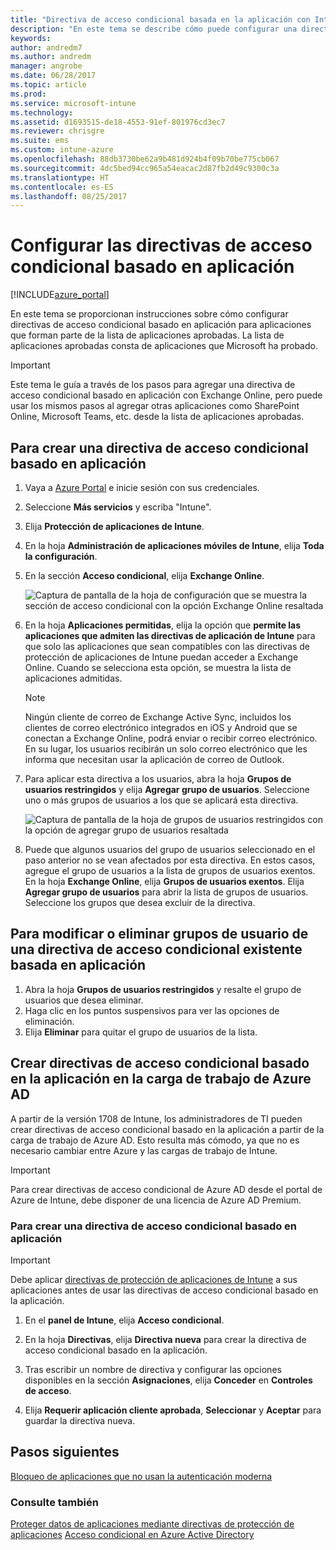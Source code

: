 ```yaml
---
title: "Directiva de acceso condicional basada en la aplicación con Intune"
description: "En este tema se describe cómo puede configurar una directiva de acceso condicional basado en aplicación con Intune."
keywords: 
author: andredm7
ms.author: andredm
manager: angrobe
ms.date: 06/28/2017
ms.topic: article
ms.prod: 
ms.service: microsoft-intune
ms.technology: 
ms.assetid: d1693515-de18-4553-91ef-801976cd3ec7
ms.reviewer: chrisgre
ms.suite: ems
ms.custom: intune-azure
ms.openlocfilehash: 88db3730be62a9b481d924b4f09b70be775cb067
ms.sourcegitcommit: 4dc5bed94cc965a54eacac2d87fb2d49c9300c3a
ms.translationtype: HT
ms.contentlocale: es-ES
ms.lasthandoff: 08/25/2017
---
```

# <a name="set-up-app-based-conditional-access-policies"></a>Configurar las directivas de acceso condicional basado en aplicación

[!INCLUDE[azure_portal](./includes/azure_portal.md)]

En este tema se proporcionan instrucciones sobre cómo configurar directivas de acceso condicional basado en aplicación para aplicaciones que forman parte de la lista de aplicaciones aprobadas. La lista de aplicaciones aprobadas consta de aplicaciones que Microsoft ha probado.

> [!IMPORTANT]
> Este tema le guía a través de los pasos para agregar una directiva de acceso condicional basado en aplicación con Exchange Online, pero puede usar los mismos pasos al agregar otras aplicaciones como SharePoint Online, Microsoft Teams, etc. desde la lista de aplicaciones aprobadas.

## <a name="to-create-an-app-based-conditional-access-policy"></a>Para crear una directiva de acceso condicional basado en aplicación
1.  Vaya a [Azure Portal](https://portal.azure.com) e inicie sesión con sus credenciales.

2.  Seleccione **Más servicios** y escriba "Intune".

3.  Elija **Protección de aplicaciones de Intune**.

4.  En la hoja **Administración de aplicaciones móviles de Intune**, elija **Toda la configuración**.

5.  En la sección **Acceso condicional**, elija **Exchange Online**.

    ![Captura de pantalla de la hoja de configuración que se muestra la sección de acceso condicional con la opción Exchange Online resaltada](./media/MAM-conditional-access-1.png)

6. En la hoja **Aplicaciones permitidas**, elija la opción que **permite las aplicaciones que admiten las directivas de aplicación de Intune** para que solo las aplicaciones que sean compatibles con las directivas de protección de aplicaciones de Intune puedan acceder a Exchange Online. Cuando se selecciona esta opción, se muestra la lista de aplicaciones admitidas.

    > [!NOTE]
    > Ningún cliente de correo de Exchange Active Sync, incluidos los clientes de correo electrónico integrados en iOS y Android que se conectan a Exchange Online, podrá enviar o recibir correo electrónico. En su lugar, los usuarios recibirán un solo correo electrónico que les informa que necesitan usar la aplicación de correo de Outlook.

7. Para aplicar esta directiva a los usuarios, abra la hoja **Grupos de usuarios restringidos** y elija **Agregar grupo de usuarios**. Seleccione uno o más grupos de usuarios a los que se aplicará esta directiva.

    ![Captura de pantalla de la hoja de grupos de usuarios restringidos con la opción de agregar grupo de usuarios resaltada](./media/mam-ca-add-user-group.png)

8. Puede que algunos usuarios del grupo de usuarios seleccionado en el paso anterior no se vean afectados por esta directiva. En estos casos, agregue el grupo de usuarios a la lista de grupos de usuarios exentos. En la hoja **Exchange Online**, elija **Grupos de usuarios exentos**. Elija **Agregar grupo de usuarios** para abrir la lista de grupos de usuarios. Seleccione los grupos que desea excluir de la directiva.

## <a name="to-modify-or-delete-user-groups-from-an-existing-app-based-ca-policy"></a>Para modificar o eliminar grupos de usuario de una directiva de acceso condicional existente basada en aplicación

1. Abra la hoja **Grupos de usuarios restringidos** y resalte el grupo de usuarios que desea eliminar.
2. Haga clic en los puntos suspensivos para ver las opciones de eliminación.
3. Elija **Eliminar** para quitar el grupo de usuarios de la lista.

## <a name="create-app-based-conditional-access-policies-in-azure-ad-workload"></a>Crear directivas de acceso condicional basado en la aplicación en la carga de trabajo de Azure AD

A partir de la versión 1708 de Intune, los administradores de TI pueden crear directivas de acceso condicional basado en la aplicación a partir de la carga de trabajo de Azure AD. Esto resulta más cómodo, ya que no es necesario cambiar entre Azure y las cargas de trabajo de Intune.

> [!IMPORTANT]
> Para crear directivas de acceso condicional de Azure AD desde el portal de Azure de Intune, debe disponer de una licencia de Azure AD Premium.

### <a name="to-create-an-app-based-conditional-access-policy"></a>Para crear una directiva de acceso condicional basado en aplicación

> [!IMPORTANT]
> Debe aplicar [directivas de protección de aplicaciones de Intune](app-protection-policies.md) a sus aplicaciones antes de usar las directivas de acceso condicional basado en la aplicación.

1. En el **panel de Intune**, elija **Acceso condicional**.

2. En la hoja **Directivas**, elija **Directiva nueva** para crear la directiva de acceso condicional basado en la aplicación.

4. Tras escribir un nombre de directiva y configurar las opciones disponibles en la sección **Asignaciones**, elija **Conceder** en **Controles de acceso**.

5. Elija **Requerir aplicación cliente aprobada**, **Seleccionar** y **Aceptar** para guardar la directiva nueva.

## <a name="next-steps"></a>Pasos siguientes
[Bloqueo de aplicaciones que no usan la autenticación moderna](app-modern-authentication-block.md)

### <a name="see-also"></a>Consulte también

[Proteger datos de aplicaciones mediante directivas de protección de aplicaciones](app-protection-policies.md)
[Acceso condicional en Azure Active Directory](https://docs.microsoft.com/azure/active-directory/active-directory-conditional-access)
